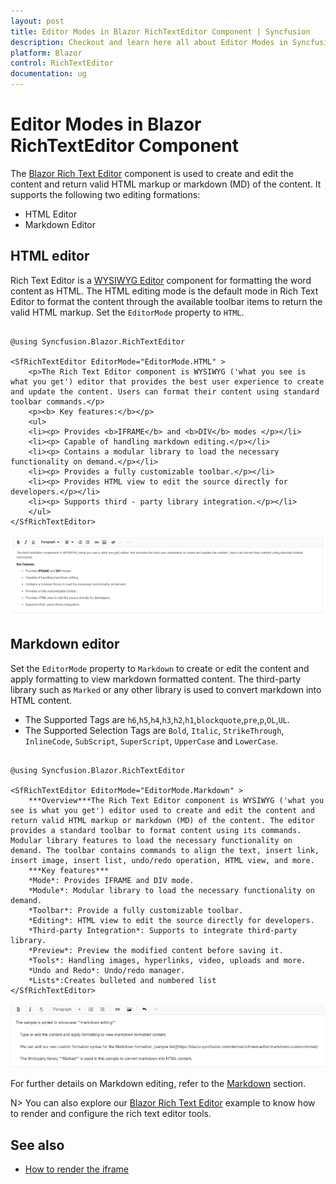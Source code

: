 ```yaml
---
layout: post
title: Editor Modes in Blazor RichTextEditor Component | Syncfusion
description: Checkout and learn here all about Editor Modes in Syncfusion Blazor RichTextEditor component and more.
platform: Blazor
control: RichTextEditor
documentation: ug
---
```


# Editor Modes in Blazor RichTextEditor Component

The [Blazor Rich Text Editor](https://www.syncfusion.com/blazor-components/blazor-rich-text-editor) component is used to create and edit the content and return valid HTML markup or markdown (MD) of the content. It supports the following two editing formations:

* HTML Editor
* Markdown Editor

## HTML editor

Rich Text Editor is a [WYSIWYG Editor](https://www.syncfusion.com/blazor-components/blazor-rich-text-editor) component for formatting the word content as HTML. The HTML editing mode is the default mode in Rich Text Editor to format the content through the available toolbar items to return the valid HTML markup. Set the `EditorMode` property to `HTML`.

```cshtml

@using Syncfusion.Blazor.RichTextEditor

<SfRichTextEditor EditorMode="EditorMode.HTML" >
    <p>The Rich Text Editor component is WYSIWYG ('what you see is what you get') editor that provides the best user experience to create and update the content. Users can format their content using standard toolbar commands.</p>
    <p><b> Key features:</b></p>
    <ul>
    <li><p> Provides <b>IFRAME</b> and <b>DIV</b> modes </p></li>
    <li><p> Capable of handling markdown editing.</p></li>
    <li><p> Contains a modular library to load the necessary functionality on demand.</p></li>
    <li><p> Provides a fully customizable toolbar.</p></li>
    <li><p> Provides HTML view to edit the source directly for developers.</p></li>
    <li><p> Supports third - party library integration.</p></li>
    </ul>
</SfRichTextEditor>

```

![Blazor RichTextEditor with HTML Editor](./images/blazor-richtexteditor-with-html-editor.png)

## Markdown editor

Set the `EditorMode` property to `Markdown` to create or edit the content and apply formatting to view markdown formatted content. The third-party library such as `Marked` or any other library is used to convert markdown into HTML content.

* The Supported Tags are  `h6`,`h5`,`h4`,`h3`,`h2`,`h1`,`blockquote`,`pre`,`p`,`OL`,`UL`.
* The Supported Selection Tags are `Bold`, `Italic`, `StrikeThrough`, `InlineCode`, `SubScript`, `SuperScript`, `UpperCase` and `LowerCase`.

```cshtml

@using Syncfusion.Blazor.RichTextEditor

<SfRichTextEditor EditorMode="EditorMode.Markdown" >
    ***Overview***The Rich Text Editor component is WYSIWYG ('what you see is what you get') editor used to create and edit the content and return valid HTML markup or markdown (MD) of the content. The editor provides a standard toolbar to format content using its commands. Modular library features to load the necessary functionality on demand. The toolbar contains commands to align the text, insert link, insert image, insert list, undo/redo operation, HTML view, and more.
    ***Key features***
    *Mode*: Provides IFRAME and DIV mode.
    *Module*: Modular library to load the necessary functionality on demand.
    *Toolbar*: Provide a fully customizable toolbar.
    *Editing*: HTML view to edit the source directly for developers.
    *Third-party Integration*: Supports to integrate third-party library.
    *Preview*: Preview the modified content before saving it.
    *Tools*: Handling images, hyperlinks, video, uploads and more.
    *Undo and Redo*: Undo/redo manager.
    *Lists*:Creates bulleted and numbered list
</SfRichTextEditor>

```

![Blazor RichTextEditor with Markdown Editor](./images/blazor-richtexteditor-markdown-editor.png)

For further details on Markdown editing, refer to the [Markdown](./markdown) section.

N> You can also explore our [Blazor Rich Text Editor](https://blazor.syncfusion.com/demos/rich-text-editor/overview?theme=bootstrap5) example to know how to render and configure the rich text editor tools.

## See also

* [How to render the iframe](./iframe)